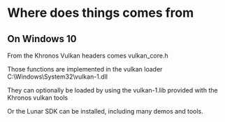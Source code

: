 # Where does things comes from 
## On Windows 10 

From the Khronos Vulkan headers comes
	vulkan_core.h

Those functions are implemented in the vulkan loader
	C:\Windows\System32\vulkan-1.dll

They can optionally be loaded by using the vulkan-1.lib provided with the Khronos vulkan tools

Or the Lunar SDK can be installed, including many demos and tools.
